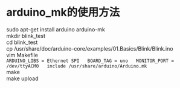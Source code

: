 # arduino_mk的使用方法
sudo apt-get install arduino arduino-mk  
mkdir blink_test  
cd blink_test  
cp /usr/share/doc/arduino-core/examples/01.Basics/Blink/Blink.ino  
vim Makefile  
	`ARDUINO_LIBS = Ethernet SPI  
	BOARD_TAG = uno  
	MONITOR_PORT = /dev/ttyACM0  
	include	/usr/share/arduino/Arduino.mk`  
make  
make upload  
